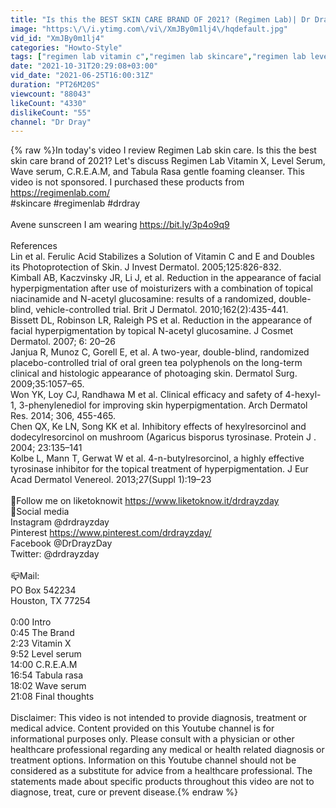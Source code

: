 ```yaml
---
title: "Is this the BEST SKIN CARE BRAND OF 2021? (Regimen Lab)| Dr Dray"
image: "https:\/\/i.ytimg.com\/vi\/XmJBy0m1lj4\/hqdefault.jpg"
vid_id: "XmJBy0m1lj4"
categories: "Howto-Style"
tags: ["regimen lab vitamin c","regimen lab skincare","regimen lab level serum"]
date: "2021-10-31T20:29:08+03:00"
vid_date: "2021-06-25T16:00:31Z"
duration: "PT26M20S"
viewcount: "88043"
likeCount: "4330"
dislikeCount: "55"
channel: "Dr Dray"
---
```

{% raw %}In today's video I review Regimen Lab skin care.  Is this the best skin care brand of 2021? Let's discuss Regimen Lab Vitamin X, Level Serum, Wave serum, C.R.E.A.M, and Tabula Rasa gentle foaming cleanser.  This video is not sponsored.  I purchased these products from <a rel="nofollow" target="blank" href="https://regimenlab.com/">https://regimenlab.com/</a><br />#skincare #regimenlab #drdray <br /><br />Avene sunscreen I am wearing <a rel="nofollow" target="blank" href="https://bit.ly/3p4o9q9">https://bit.ly/3p4o9q9</a><br /><br />References <br />Lin et al. Ferulic Acid Stabilizes a Solution of Vitamin C and E and Doubles its Photoprotection of Skin. J Invest Dermatol. 2005;125:826-832.<br />Kimball AB, Kaczvinsky JR, Li J, et al. Reduction in the appearance of facial hyperpigmentation after use of moisturizers with a combination of topical niacinamide and N-acetyl glucosamine: results of a randomized, double-blind, vehicle-controlled trial. Brit J Dermatol. 2010;162(2):435-441.<br />Bissett DL, Robinson LR, Raleigh PS et al. Reduction in the appearance of facial hyperpigmentation by topical N-acetyl glucosamine. J Cosmet Dermatol. 2007; 6: 20–26<br />Janjua R, Munoz C, Gorell E, et al. A two-year, double-blind, randomized placebo-controlled trial of oral green tea polyphenols on the long-term clinical and histologic appearance of photoaging skin. Dermatol Surg. 2009;35:1057–65.<br />Won YK, Loy CJ, Randhawa M et al. Clinical efficacy and safety of 4-hexyl-1, 3-phenylenediol for improving skin hyperpigmentation. Arch Dermatol Res. 2014; 306, 455-465.<br />Chen QX, Ke LN, Song KK et al. Inhibitory effects of hexylresorcinol and dodecylresorcinol on mushroom (Agaricus bisporus tyrosinase. Protein J . 2004; 23:135–141<br />Kolbe L, Mann T, Gerwat W et al. 4-n-butylresorcinol, a highly effective tyrosinase inhibitor for the topical treatment of hyperpigmentation. J Eur Acad Dermatol Venereol. 2013;27(Suppl 1):19–23<br /><br />💜Follow me on liketoknowit <a rel="nofollow" target="blank" href="https://www.liketoknow.it/drdrayzday">https://www.liketoknow.it/drdrayzday</a><br />💜Social media<br />Instagram @drdrayzday<br />Pinterest <a rel="nofollow" target="blank" href="https://www.pinterest.com/drdrayzday/">https://www.pinterest.com/drdrayzday/</a><br />Facebook @DrDrayzDay<br />Twitter: @drdrayzday<br /><br />📪Mail:<br />PO Box 542234<br />Houston, TX 77254<br /><br />0:00 Intro<br />0:45 The Brand<br />2:23 Vitamin X<br />9:52 Level serum<br />14:00 C.R.E.A.M<br />16:54 Tabula rasa<br />18:02 Wave serum<br />21:08 Final thoughts<br /><br />Disclaimer: This video is not intended to provide diagnosis, treatment or medical advice. Content provided on this Youtube channel is for informational purposes only. Please consult with a physician or other healthcare professional regarding any medical or health related diagnosis or treatment options. Information on this Youtube channel should not be considered as a substitute for advice from a healthcare professional. The statements made about specific products throughout this video are not to diagnose, treat, cure or prevent disease.{% endraw %}
